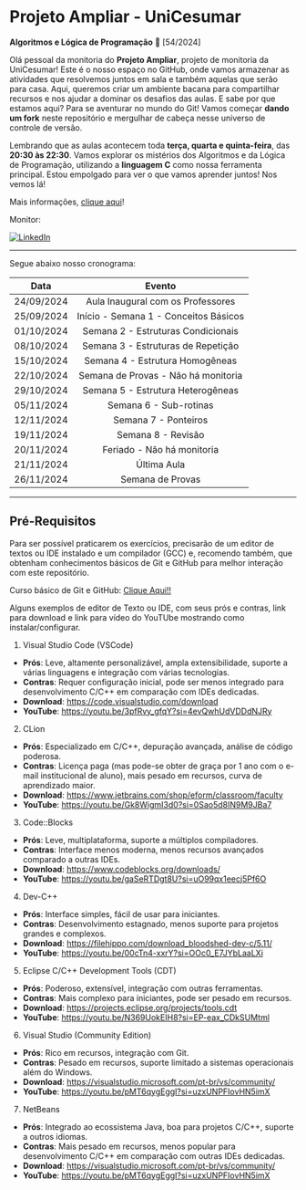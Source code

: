 Projeto Ampliar - UniCesumar 
============
**Algoritmos e Lógica de Programação** 📜 [54/2024]

Olá pessoal da monitoria do **Projeto Ampliar**, projeto de monitoria da UniCesumar! Este é o nosso espaço no GitHub, onde vamos armazenar as atividades que resolvemos juntos em sala e também aquelas que serão para casa. Aqui, queremos criar um ambiente bacana para compartilhar recursos e nos ajudar a dominar os desafios das aulas. E sabe por que estamos aqui? Para se aventurar no mundo do Git! Vamos começar **dando um fork** neste repositório e mergulhar de cabeça nesse universo de controle de versão.

Lembrando que as aulas acontecem toda **terça, quarta e quinta-feira**, das **20:30 às 22:30**. Vamos explorar os mistérios dos Algoritmos e da Lógica de Programação, utilizando a **linguagem C** como nossa ferramenta principal. Estou empolgado para ver o que vamos aprender juntos! Nos vemos lá!

Mais informações, [clique aqui](https://sites.google.com/view/programa-ampliar/2024/tecnologias-532024/tecno-2024-53-algoritmo?authuser=0)!

Monitor:

[![LinkedIn](https://img.shields.io/badge/LinkedIn-0077B5?style=for-the-badge&logo=linkedin&logoColor=white)](https://www.linkedin.com/in/tkusal/)

---
Segue abaixo nosso cronograma:

| Data       | Evento                                         |
|:----------:|:----------------------------------------------:|
| 24/09/2024 | Aula Inaugural com os Professores              |
| 25/09/2024 | Início - Semana 1 - Conceitos Básicos          |
| 01/10/2024 | Semana 2 - Estruturas Condicionais             |
| 08/10/2024 | Semana 3 - Estruturas de Repetição             |
| 15/10/2024 | Semana 4 - Estrutura Homogêneas                |
| 22/10/2024 | Semana de Provas - Não há monitoria            |
| 29/10/2024 | Semana 5 - Estrutura Heterogêneas              |
| 05/11/2024 | Semana 6 - Sub-rotinas                         |
| 12/11/2024 | Semana 7 - Ponteiros                           |
| 19/11/2024 | Semana 8 - Revisão                             |
| 20/11/2024 | Feriado - Não há monitoria                     |
| 21/11/2024 | Última Aula                                    |
| 26/11/2024 | Semana de Provas                               |


---
## Pré-Requisitos

Para ser possível praticarem os exercícios, precisarão de um editor de textos ou IDE instalado e um compilador (GCC) e, recomendo também, que obtenham conhecimentos básicos de Git e GitHub para melhor interação com este repositório.

Curso básico de Git e GitHub: [Clique Aqui!!](https://www.youtube.com/watch?v=iQn5vZt0iWI&list=PLpaKFn4Q4GMOhOuffvi7VagNib0P325AV&ab_channel=PietroMartinsDeOliveira)

Alguns exemplos de editor de Texto ou IDE, com seus prós e contras, link para download e link para vídeo do YouTUbe mostrando como instalar/configurar.

1. Visual Studio Code (VSCode)
- **Prós**: Leve, altamente personalizável, ampla extensibilidade, suporte a várias linguagens e integração com várias tecnologias.
- **Contras**: Requer configuração inicial, pode ser menos integrado para desenvolvimento C/C++ em comparação com IDEs dedicadas.
- **Download**: https://code.visualstudio.com/download
- **YouTube**: https://youtu.be/3pfRvy_gfqY?si=4evQwhUdVDDdNJRy

2. CLion
- **Prós**: Especializado em C/C++, depuração avançada, análise de código poderosa.
- **Contras**: Licença paga (mas pode-se obter de graça por 1 ano com o e-mail institucional de aluno), mais pesado em recursos, curva de aprendizado maior.
- **Download**: https://www.jetbrains.com/shop/eform/classroom/faculty
- **YouTube**: https://youtu.be/Gk8WigmI3d0?si=0Sao5d8IN9M9JBa7

3. Code::Blocks
- **Prós**: Leve, multiplataforma, suporte a múltiplos compiladores.
- **Contras**: Interface menos moderna, menos recursos avançados comparado a outras IDEs.
- **Download**: https://www.codeblocks.org/downloads/
- **YouTube**: https://youtu.be/gaSeRTDgt8U?si=uO99qx1eecj5Pf6O

4. Dev-C++
- **Prós**: Interface simples, fácil de usar para iniciantes.
- **Contras**: Desenvolvimento estagnado, menos suporte para projetos grandes e complexos.
- **Download**: https://filehippo.com/download_bloodshed-dev-c/5.11/
- **YouTube**: https://youtu.be/00cTn4-xxrY?si=OOc0_E7JYbLaaLXi

5. Eclipse C/C++ Development Tools (CDT)
- **Prós**: Poderoso, extensível, integração com outras ferramentas.
- **Contras**: Mais complexo para iniciantes, pode ser pesado em recursos.
- **Download**: https://projects.eclipse.org/projects/tools.cdt
- **YouTube**: https://youtu.be/N369UokEIH8?si=EP-eax_CDkSUMtml

6. Visual Studio (Community Edition)
- **Prós**: Rico em recursos, integração com Git.
- **Contras**: Pesado em recursos, suporte limitado a sistemas operacionais além do Windows.
- **Download**: https://visualstudio.microsoft.com/pt-br/vs/community/
- **YouTube**: https://youtu.be/pMT6qygEggI?si=uzxUNPFIovHN5imX

7. NetBeans
- **Prós**: Integrado ao ecossistema Java, boa para projetos C/C++, suporte a outros idiomas.
- **Contras**: Mais pesado em recursos, menos popular para desenvolvimento C/C++ em comparação com outras IDEs dedicadas.
- **Download**: https://visualstudio.microsoft.com/pt-br/vs/community/
- **YouTube**: https://youtu.be/pMT6qygEggI?si=uzxUNPFIovHN5imX
